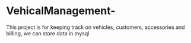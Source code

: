 # VehicalManagement-
This project is for keeping track on vehicles, customers, accessories and billing, we can store data in mysql
